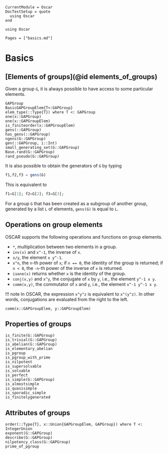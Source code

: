 ```@meta
CurrentModule = Oscar
DocTestSetup = quote
  using Oscar
end
```

```@setup oscar
using Oscar
```

```@contents
Pages = ["basics.md"]
```

# Basics

## [Elements of groups](@id elements_of_groups)

Given a group `G`, it is always possible to have access to some particular elements.

```@docs
GAPGroup
BasicGAPGroupElem{T<:GAPGroup}
elem_type(::Type{T}) where T <: GAPGroup
one(x::GAPGroup)
one(x::GAPGroupElem)
is_finiteorder(x::GAPGroupElem)
gens(::GAPGroup)
has_gens(::GAPGroup)
ngens(G::GAPGroup)
gen(::GAPGroup, i::Int)
small_generating_set(G::GAPGroup)
Base.rand(G::GAPGroup)
rand_pseudo(G::GAPGroup)
```

It is also possible to obtain the generators of `G` by typing
```julia
f1,f2,f3 = gens(G)
```
This is equivalent to
```julia
f1=G[1]; f2=G[2]; f3=G[3];
```

For a group `G` that has been created as a subgroup of another group,
generated by a list `L` of elements, `gens(G)` is equal to `L`.

## Operations on group elements

OSCAR supports the following operations and functions on group elements.

* `*`, multiplication between two elements in a group.
* `inv(x)` and `x^-1`, the inverse of `x`.
* `x/y`, the element `x y^-1`.
* `x^n`, the `n`-th power of `x`;
  if `n == 0`, the identity of the group is returned;
  if `n < 0`, the `-n`-th power of the inverse of `x` is returned.
* `isone(x)` returns whether `x` is the identity of the group.
* `conj(x,y)` and `x^y`, the conjugate of `x` by `y`,
  i.e., the element `y^-1 x y`.
* `comm(x,y)`, the commutator of `x` and `y`,
  i.e., the element `x^-1 y^-1 x y`.

!!! note
    In OSCAR, the expression `x^y^z` is equivalent to `x^(y^z)`.
    In other words, conjugations are evaluated from the right to the left.

```@docs
comm(x::GAPGroupElem, y::GAPGroupElem)
```

## Properties of groups

```@docs
is_finite(G::GAPGroup)
is_trivial(G::GAPGroup)
is_abelian(G::GAPGroup)
is_elementary_abelian
is_pgroup
is_pgroup_with_prime
is_nilpotent
is_supersolvable
is_solvable
is_perfect
is_simple(G::GAPGroup)
is_almostsimple
is_quasisimple
is_sporadic_simple
is_finitelygenerated
```


## Attributes of groups

```@docs
order(::Type{T}, x::Union{GAPGroupElem, GAPGroup}) where T <: IntegerUnion
exponent(G::GAPGroup)
describe(G::GAPGroup)
nilpotency_class(G::GAPGroup)
prime_of_pgroup
```
